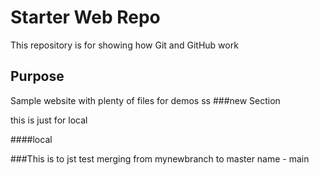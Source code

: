 # Starter Web Repo

This repository is for showing how Git and GitHub work

## Purpose

Sample website with plenty of files for demos
ss
###new Section

this is just for local

####local

###This is to jst test merging from mynewbranch to master
name -  main